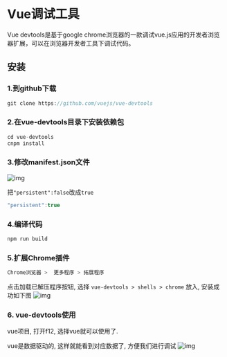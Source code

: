 # Vue调试工具

Vue devtools是基于google chrome浏览器的一款调试vue.js应用的开发者浏览器扩展，可以在浏览器开发者工具下调试代码。

## 安装

### 1.到github下载

```js
git clone https://github.com/vuejs/vue-devtools
```

### 2.在vue-devtools目录下安装依赖包

```js
cd vue-devtools
cnpm install
```

### 3.修改manifest.json文件

![img](/blog/img/vue/vue-devtools-dir.png)

把`"persistent":false`改成`true`

```js
"persistent":true
```

### 4.编译代码

```js
npm run build
```

### 5.扩展Chrome插件

```js
Chrome浏览器 >  更多程序 > 拓展程序
```

点击加载已解压程序按钮, 选择 `vue-devtools > shells > chrome` 放入, 安装成功如下图 ![img](/blog/img/vue/vue-devtools-install.png)

### 6. vue-devtools使用

vue项目, 打开f12, 选择vue就可以使用了.

vue是数据驱动的, 这样就能看到对应数据了, 方便我们进行调试 ![img](/blog/img/vue/vue-devtools-use.png)
